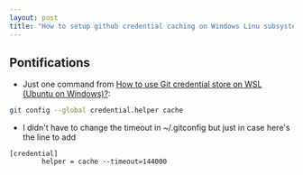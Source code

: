```yaml
---
layout: post
title: "How to setup github credential caching on Windows Linu subsystem"
---
```


## Pontifications
 
* Just one command from [How to use Git credential store on WSL (Ubuntu on Windows)?](https://stackoverflow.com/questions/45925964/how-to-use-git-credential-store-on-wsl-ubuntu-on-windows):

```bash
git config --global credential.helper cache
```

* I didn't have to change the timeout in ~/.gitconfig but just in case here's the line to add

```
[credential]
        helper = cache --timeout=144000
```
